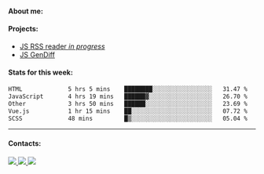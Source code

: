 #### About me:

#### Projects:
- [JS RSS reader *in progress*](https://github.com/GKoil/frontend-project-lvl3)
- [JS GenDiff](https://github.com/GKoil/GenDiff)

#### Stats for this week:
<!--START_SECTION:waka-->

```txt
HTML             5 hrs 5 mins    ████████░░░░░░░░░░░░░░░░░   31.47 %
JavaScript       4 hrs 19 mins   ██████▓░░░░░░░░░░░░░░░░░░   26.70 %
Other            3 hrs 50 mins   ██████░░░░░░░░░░░░░░░░░░░   23.69 %
Vue.js           1 hr 15 mins    ██░░░░░░░░░░░░░░░░░░░░░░░   07.72 %
SCSS             48 mins         █▒░░░░░░░░░░░░░░░░░░░░░░░   05.04 %
```

<!--END_SECTION:waka-->
---
#### Contacts:

<a target='_blank' title='LinkedIn' href="https://www.linkedin.com/in/gkoil/">
  <img src="https://img.shields.io/badge/LinkedIn-0077B5?style=for-the-badge&logo=linkedin&logoColor=white" />
</a>
<a target='_blank' title='Telegram' href="https://t.me/gkoil">
  <img src="https://img.shields.io/badge/Telegram-2CA5E0?style=for-the-badge&logo=telegram&logoColor=white" />
</a>
<a target='_blank' title='Gmail' href="mailto: gk.grigorev@gmail.com">
  <img src="https://img.shields.io/badge/Gmail-D14836?style=for-the-badge&logo=gmail&logoColor=white" />
</a>

